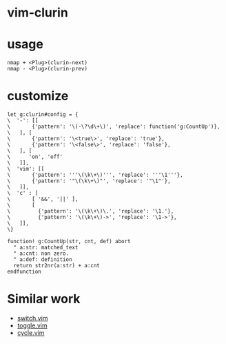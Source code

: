 vim-clurin
=====================

# usage

```vim
nmap + <Plug>(clurin-next)
nmap - <Plug>(clurin-prev)
```

# customize

```vim
let g:clurin#config = {
\  '-': [[
\		{'pattern': '\(-\?\d\+\)', 'replace': function('g:CountUp')},
\   ], [
\		{'pattern': '\<true\>', 'replace': 'true'},
\		{'pattern': '\<false\>', 'replace': 'false'},
\   ], [
\      'on', 'off'
\   ]], 
\  'vim': [[
\		{'pattern': '''\(\k\+\)''', 'replace': '''\1'''},
\		{'pattern': '"\(\k\+\)"', 'replace': '"\1"'},
\   ]], 
\  'c' : [
\       [ '&&', '||' ],
\       [
\         {'pattern': '\(\k\+\)\.', 'replace': '\1.'},
\         {'pattern': '\(\k\+\)->', 'replace': '\1->'},
\   ]],
\}

function! g:CountUp(str, cnt, def) abort
  " a:str: matched_text
  " a:cnt: non zero.
  " a:def: definition
  return str2nr(a:str) + a:cnt
endfunction
```

# Similar work

- [switch.vim](https://github.com/AndrewRadev/switch.vim)
- [toggle.vim](http://www.vim.org/scripts/script.php?script_id=895)
- [cycle.vim](https://github.com/zef/vim-cycle)

